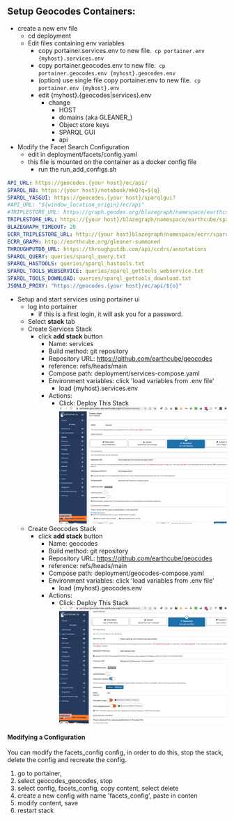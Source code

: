 ##  Setup Geocodes Containers:
  * create a new env file
    * cd deployment
    * Edit files containing env variables
      * copy portainer.services.env to new file.` cp portainer.env {myhost}.services.env`
      * copy portainer.geocodes.env to new file.` cp portainer.geocodes.env {myhost}.geocodes.env`
      * (option) use single file copy portainer.env to new file.` cp portainer.env {myhost}.env`
      * edit {myhost}.{geocodes|services}.env
        * change 
          * HOST
          * domains (aka GLEANER_)
          *  Object store keys
          * SPARQL GUI
          *  api
  * Modify the Facet Search Configuration
     * edit in deployment/facets/config.yaml
     * this file is mounted on the container as a docker config file
       * run the run_add_configs.sh
```yaml
API_URL: https://geocodes.{your host}/ec/api/
SPARQL_NB: https:/{your host}/notebook/mkQ?q=${q}
SPARQL_YASGUI: https://geocodes.{your host}/sparqlgui?
#API_URL: "${window_location_origin}/ec/api"
#TRIPLESTORE_URL: https://graph.geodex.org/blazegraph/namespace/earthcube/sparql
TRIPLESTORE_URL: https://{your host}/blazegraph/namespace/earthcube/sparql
BLAZEGRAPH_TIMEOUT: 20
ECRR_TRIPLESTORE_URL: http://{your host}blazegraph/namespace/ecrr/sparql
ECRR_GRAPH: http://earthcube.org/gleaner-summoned
THROUGHPUTDB_URL: https://throughputdb.com/api/ccdrs/annotations
SPARQL_QUERY: queries/sparql_query.txt
SPARQL_HASTOOLS: queries/sparql_hastools.txt
SPARQL_TOOLS_WEBSERVICE: queries/sparql_gettools_webservice.txt
SPARQL_TOOLS_DOWNLOAD: queries/sparql_gettools_download.txt
JSONLD_PROXY: "https://geocodes.{your host}/ec/api/${o}"
```
  * Setup and start services using portainer ui
    * log into portainer
      * if this is a first login, it will ask you for a password.
    * Select **stack** tab
    * Create Services Stack
      * click **add stack** button
          * Name: services
          * Build method: git repository
          * Repository URL: https://github.com/earthcube/geocodes
          * reference: refs/heads/main
          * Compose path: deployment/services-compose.yaml
          * Environment variables: click 'load variables from .env file'
            * load {myhost}.services.env
          * Actions: 
            * Click: Deploy This Stack 
  ![Create Services Stack](./images/create_services.png)
    * Create Geocodes Stack
      * click **add stack** button
        * Name: geocodes
        * Build method: git repository
        * Repository URL: https://github.com/earthcube/geocodes
        * reference: refs/heads/main
        * Compose path: deployment/geocodes-compose.yaml
        * Environment variables: click 'load variables from .env file'
          * load {myhost}.geocodes.env
        * Actions:
          * Click: Deploy This Stack
    ![Create Geocodes Stack](./images/create_geocodes_stack.png)

#### Modifying a Configuration

You can modify the facets_config config, in order to do this, stop the stack,
delete the config and recreate the config.

1. go to portainer, 
1. select geocodes_geocodes, stop
2. select config, facets_config, copy content, select delete
3. create a new config with name 'facets_config', paste in conten
4. modify content, save
5. restart stack

